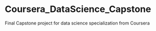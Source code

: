 # Coursera_DataScience_Capstone
Final Capstone project for data science specialization from Coursera
